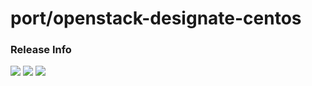 # port/openstack-designate-centos

### Release Info
[![](https://images.microbadger.com/badges/version/port/openstack-designate-centos.svg)](http://microbadger.com/images/port/openstack-designate-centos "Image info @ microbadger.com")
[![](https://images.microbadger.com/badges/image/port/openstack-designate-centos.svg)](http://microbadger.com/images/port/openstack-designate-centos "Image info @ microbadger.com")
[![](https://images.microbadger.com/badges/commit/port/openstack-designate-centos.svg)](http://microbadger.com/images/port/openstack-designate-centos "Image info @ microbadger.com")
